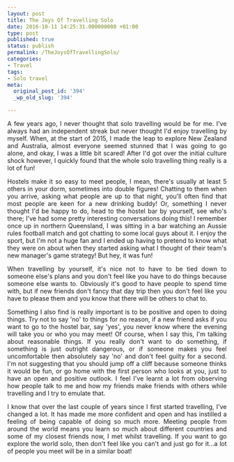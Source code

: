 ```yaml
---
layout: post
title: The Joys Of Travelling Solo
date: 2016-10-11 14:25:31.000000000 +01:00
type: post
published: true
status: publish
permalink: /TheJoysOfTravellingSolo/
categories: 
- Travel
tags:
- Solo travel
meta:
  original_post_id: '394'
  _wp_old_slug: '394'

---
```

<p align="JUSTIFY">A few years ago, I never thought that solo travelling would be for me. I've always had an independent streak but never thought I'd enjoy travelling by myself. When, at the start of 2015, I made the leap to explore New Zealand and Australia, almost everyone seemed stunned that I was going to go alone, and okay, I was a little bit scared! After I'd got over the initial culture shock however, I quickly found that the whole solo travelling thing really is a lot of fun!</p>

<p align="JUSTIFY">Hostels make it so easy to meet people, I mean, there's usually at least 5 others in your dorm, sometimes into double figures! Chatting to them when you arrive, asking what people are up to that night, you'll often find that most people are keen for a new drinking buddy! Or, something I never thought I'd be happy to do, head to the hostel bar by yourself, see who's there; I've had some pretty interesting conversations doing this! I remember once up in northern Queensland, I was sitting in a bar watching an Aussie rules football match and got chatting to some local guys about it. I enjoy the sport, but I'm not a huge fan and I ended up having to pretend to know what they were on about when they started asking what I thought of their team's new manager's game strategy! But hey, it was fun!</p>

<p align="JUSTIFY">When travelling by yourself, it's nice not to have to be tied down to someone else's plans and you don't feel like you have to do things because someone else wants to. Obviously it's good to have people to spend time with, but if new friends don't fancy that day trip then you don't feel like you have to please them and you know that there will be others to chat to.</p>

<p align="JUSTIFY">Something I also find is really important is to be positive and open to doing things. Try not to say 'no' to things for no reason, if a new friend asks if you want to go to the hostel bar, say 'yes', you never know where the evening will take you or who you may meet! Of course, when I say this, I'm talking about reasonable things. If you really don't want to do something, if something is just outright dangerous, or if someone makes you feel uncomfortable then absolutely say 'no' and don't feel guilty for a second. I'm not suggesting that you should jump off a cliff because someone thinks it would be fun, or go home with the first person who looks at you, just to have an open and positive outlook. I feel I've learnt a lot from observing how people talk to me and how my friends make friends with others while travelling and I try to emulate that.</p>

<p align="JUSTIFY">I know that over the last couple of years since I first started travelling, I've changed a lot. It has made me more confident and open and has instilled a feeling of being capable of doing so much more. Meeting people from around the world means you learn so much about different countries and some of my closest friends now, I met whilst travelling. If you want to go explore the world solo, then don't feel like you can't and just go for it...a lot of people you meet will be in a similar boat!</p>
